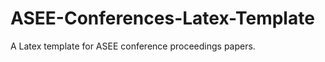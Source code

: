 ASEE-Conferences-Latex-Template
===============================

A Latex template for ASEE conference proceedings papers.
